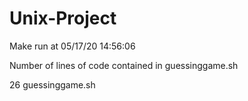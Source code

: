 # Unix-Project

Make run at
05/17/20
14:56:06

Number of lines of code contained in guessinggame.sh

26 guessinggame.sh
